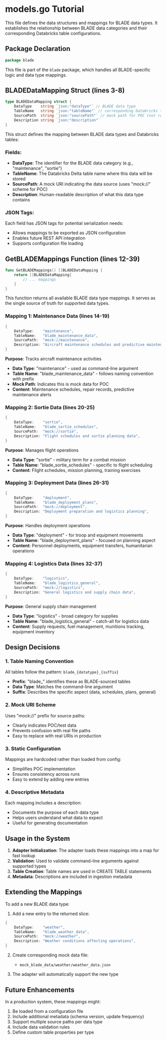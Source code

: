 # models.go Tutorial

This file defines the data structures and mappings for BLADE data types. It establishes the relationship between BLADE data categories and their corresponding Databricks table configurations.

## Package Declaration

```go
package blade
```

This file is part of the `blade` package, which handles all BLADE-specific logic and data type mappings.

## BLADEDataMapping Struct (lines 3-8)

```go
type BLADEDataMapping struct {
    DataType    string `json:"dataType"` // BLADE data type
    TableName   string `json:"tableName"` // corresponding Databricks table name
    SourcePath  string `json:"sourcePath"` // mock path for POC (not real files)
    Description string `json:"description"`
}
```

This struct defines the mapping between BLADE data types and Databricks tables:

### Fields:
- **DataType**: The identifier for the BLADE data category (e.g., "maintenance", "sortie")
- **TableName**: The Databricks Delta table name where this data will be stored
- **SourcePath**: A mock URI indicating the data source (uses "mock://" scheme for POC)
- **Description**: Human-readable description of what this data type contains

### JSON Tags:
Each field has JSON tags for potential serialization needs:
- Allows mappings to be exported as JSON configuration
- Enables future REST API integration
- Supports configuration file loading

## GetBLADEMappings Function (lines 12-39)

```go
func GetBLADEMappings() []BLADEDataMapping {
    return []BLADEDataMapping{
        // ... mappings
    }
}
```

This function returns all available BLADE data type mappings. It serves as the single source of truth for supported data types.

### Mapping 1: Maintenance Data (lines 14-19)
```go
{
    DataType:    "maintenance",
    TableName:   "blade_maintenance_data",
    SourcePath:  "mock://maintenance",
    Description: "Aircraft maintenance schedules and predictive maintenance data",
}
```

**Purpose**: Tracks aircraft maintenance activities
- **Data Type**: "maintenance" - used as command-line argument
- **Table Name**: "blade_maintenance_data" - follows naming convention with prefix
- **Mock Path**: Indicates this is mock data for POC
- **Content**: Maintenance schedules, repair records, predictive maintenance alerts

### Mapping 2: Sortie Data (lines 20-25)
```go
{
    DataType:    "sortie",
    TableName:   "blade_sortie_schedules",
    SourcePath:  "mock://sortie", 
    Description: "Flight schedules and sortie planning data",
}
```

**Purpose**: Manages flight operations
- **Data Type**: "sortie" - military term for a combat mission
- **Table Name**: "blade_sortie_schedules" - specific to flight scheduling
- **Content**: Flight schedules, mission planning, training exercises

### Mapping 3: Deployment Data (lines 26-31)
```go
{
    DataType:    "deployment",
    TableName:   "blade_deployment_plans",
    SourcePath:  "mock://deployment", 
    Description: "Deployment preparation and logistics planning",
}
```

**Purpose**: Handles deployment operations
- **Data Type**: "deployment" - for troop and equipment movements
- **Table Name**: "blade_deployment_plans" - focused on planning aspect
- **Content**: Personnel deployments, equipment transfers, humanitarian operations

### Mapping 4: Logistics Data (lines 32-37)
```go
{
    DataType:    "logistics",
    TableName:   "blade_logistics_general",
    SourcePath:  "mock://logistics",
    Description: "General logistics and supply chain data",
}
```

**Purpose**: General supply chain management
- **Data Type**: "logistics" - broad category for supplies
- **Table Name**: "blade_logistics_general" - catch-all for logistics data
- **Content**: Supply requests, fuel management, munitions tracking, equipment inventory

## Design Decisions

### 1. Table Naming Convention
All tables follow the pattern: `blade_{datatype}_{suffix}`
- **Prefix**: "blade_" identifies these as BLADE-sourced tables
- **Data Type**: Matches the command-line argument
- **Suffix**: Describes the specific aspect (data, schedules, plans, general)

### 2. Mock URI Scheme
Uses "mock://" prefix for source paths:
- Clearly indicates POC/test data
- Prevents confusion with real file paths
- Easy to replace with real URIs in production

### 3. Static Configuration
Mappings are hardcoded rather than loaded from config:
- Simplifies POC implementation
- Ensures consistency across runs
- Easy to extend by adding new entries

### 4. Descriptive Metadata
Each mapping includes a description:
- Documents the purpose of each data type
- Helps users understand what data to expect
- Useful for generating documentation

## Usage in the System

1. **Adapter Initialization**: The adapter loads these mappings into a map for fast lookup
2. **Validation**: Used to validate command-line arguments against supported types
3. **Table Creation**: Table names are used in CREATE TABLE statements
4. **Metadata**: Descriptions are included in ingestion metadata

## Extending the Mappings

To add a new BLADE data type:

1. Add a new entry to the returned slice:
```go
{
    DataType:    "weather",
    TableName:   "blade_weather_data",
    SourcePath:  "mock://weather",
    Description: "Weather conditions affecting operations",
}
```

2. Create corresponding mock data file:
   - `mock_blade_data/weather/weather_data.json`

3. The adapter will automatically support the new type

## Future Enhancements

In a production system, these mappings might:
1. Be loaded from a configuration file
2. Include additional metadata (schema version, update frequency)
3. Support multiple source paths per data type
4. Include data validation rules
5. Define custom table properties per type